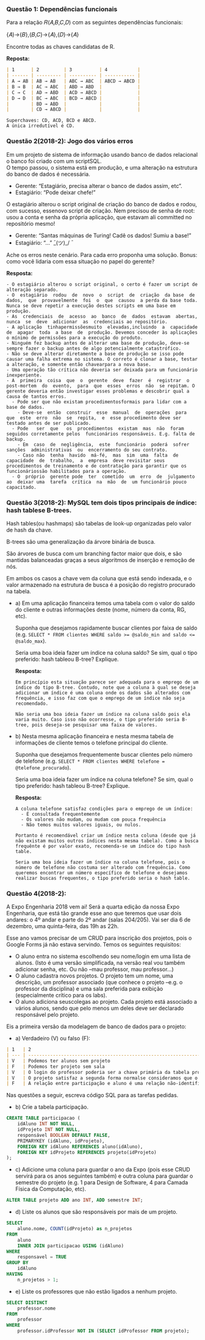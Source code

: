 ### Questão 1: Dependências funcionais
Para a relação 𝑅(𝐴,𝐵,𝐶,𝐷) com as seguintes dependências funcionais:

{𝐴}→{𝐵},{𝐵,𝐶}→{𝐴},{𝐷}→{𝐴}

Encontre todas as chaves candidatas de R.

**Reposta:**
```md
| 1      | 2         | 3          | 4           |
| ------ | --------- | ---------- | ----------- |
| A → AB | AB → AB   | ABC → ABC  | ABCD → ABCD |
| B → B  | AC → ABC  | ABD → ABD  |             |
| C → C  | AD → ABD  | ACD → ABCD |             |
| D → D  | BC → ABC  | BCD → ABCD |             |
|        | BD → ABD  |            |             |
|        | CD → ABCD |            |             |
```

```
Superchaves: CD, ACD, BCD e ABCD.
A única irredutível é CD.
```

### Questão 2(2018-2): Jogo dos vários erros

Em um projeto de sistema de informação usando banco de dados relacional o banco foi criado com um scriptSQL.  
O tempo passou, o sistema está em produção, e uma alteração na estrutura do banco de dados é necessária. 

- Gerente: “Estagiário, precisa alterar o banco de dados assim, etc”.
- Estagiário: “Pode deixar chefe!”

O  estagiário  alterou  o script original de  criação  do  banco  de  dados  e  rodou,  com  sucesso, essenovo  script  de criação. Nem precisou de senha de root: usou a conta e senha da própria aplicação, que estavam ali committed no repositório mesmo!

- Gerente: “Santas máquinas de Turing! Cadê os dados! Sumiu a base!”
- Estagiário: “...”  ̄\_(ツ)_/ ̄

Ache os erros neste cenário. Para cada erro proponha uma solução. Bonus: como você lidaria com essa situação no papel do gerente?

**Resposta:**
```
- O estagiário alterou o script original, o certo é fazer um script de alteração separado.
- O  estagiário  rodou  de  novo  o  script  de  criação  da base  de  dados,  que  provavelmente  foi  o  que  causou  a perda da base toda. Nunca se deve repetir a execução destes scripts em uma base em produção.
- As  credenciais  de  acesso  ao  banco  de  dados  estavam  abertas,  nunca  se  deve  adicionar  as  credenciais ao repositório.
- A aplicação  tinhapermissõesmuito  elevadas,incluindo  a  capacidade  de  apagar  toda  a base  de  produção. Devemos conceder às aplicações o mínimo de permissões para a execução do produto.
- Ninguém fez backup antes de alterar uma base de produção, deve-se sempre fazer o backup antes de algo potencialmente catastrófico.
- Não se deve alterar diretamente a base de produção se isso pode causar uma falha extrema no sistema. O correto é clonar a base, testar a alteração, e somente então chavearpara a nova base.
- Uma operação tão crítica não deveria ser deixada para um funcionário inexperiente.
- A  primeira  coisa  que  o  gerente  deve  fazer  é  registrar  o  post-mortem  do  evento,  para  que  esses  erros  não  se repitam. O gerente deveria então investigar esses problemas e descobrir qual a causa de tantos erros.
  - Pode ser que não existam procedimentosformais para lidar com a base de dados.
    - Deve-se  então  construir  esse  manual  de  operações  para  que  este  erro  não  se  repita,  e  esse procedimento deve ser testado antes de ser publicado.
  - Pode   ser  que   os  procedimentos  existam  mas  não  foram  seguidos corretamente pelos  funcionários responsáveis. E.g. falta de backup.
    - Em  caso  de  negligência,  este  funcionário  poderá  sofrer  sanções  administrativas  ou  encerramento do seu contrato.
    - Caso não  tenha  havido  má-fé,  mas  sim  uma  falta  de  capacidade  de  trabalho,  a  empresa  deve revisitar seus procedimentos de treinamento e de contratação para garantir que os funcionáriossão habilitados para a operação.
  - O  próprio  gerente pode  ter  cometido  um  erro  de  julgamento  ao  deixar uma  tarefa  crítica  na  mão  de  um funcionário pouco capacitado.
```

### Questão 3(2018-2): MySQL tem dois tipos principais de índice: hash tablese B-trees. 

Hash tables(ou hashmaps) são tabelas de look-up organizadas pelo valor de hash da chave. 

B-trees são uma generalização da árvore binária de busca. 

São árvores de busca com um branching factor maior que dois, e são mantidas balanceadas graças a seus algoritmos de inserção e remoção de nós.

Em ambos os casos a chave vem da coluna que está sendo indexada, e o valor armazenado na estrutura de busca é a posição do registro procurado na tabela.

- a) Em uma aplicação financeira temos uma tabela com o valor do saldo do cliente e outras informações deste (nome, número da conta, RG, etc).
  
  Suponha que desejamos rapidamente buscar clientes por faixa de saldo (e.g. ```SELECT * FROM clientes WHERE saldo >= @saldo_min and saldo <= @saldo_max```). 
  
  Seria uma boa ideia fazer um índice na coluna saldo? Se sim, qual o tipo preferido: hash tableou B-tree? Explique.

  **Resposta:** 
  ```
  Em princípio esta situação parece ser adequada para o emprego de um índice do tipo B-tree. Contudo, note que a coluna à qual se deseja adicionar um índice é uma coluna onde os dados são alterados com frequência, e isso faz com que o emprego de um índice não seja recomendado.

  Não seria uma boa ideia fazer um índice na coluna saldo pois ela varia muito. Caso isso não ocorresse, o tipo preferido seria B-tree, pois deseja-se pesquisar uma faixa de valores.
  ```

- b) Nesta mesma aplicação financeira e nesta mesma tabela de informações de cliente temos o telefone principal do cliente. 
  
  Suponha que desejamos frequentemente buscar clientes pelo número de telefone (e.g. ```SELECT * FROM clientes WHERE telefone = @telefone_procurado```).
  
  Seria uma boa ideia fazer um índice na coluna telefone? Se sim, qual o tipo preferido: hash tableou B-tree? Explique.
  
  **Resposta:** 
  ```
  A coluna telefone satisfaz condições para o emprego de um índice:
    - É consultada frequentemente
    - Os valores não mudam, ou mudam com pouca frequência
    - Não temos muitos valores iguais, ou nulos.
  
  Portanto é recomendável criar um índice nesta coluna (desde que já não existam muitos outros índices nesta mesma tabela). Como a busca frequênte é por valor exato, recomenda-se um índice do tipo hash table.

  Seria uma boa ideia fazer um índice na coluna telefone, pois o número de telefone não costuma ser alterado com frequência. Como queremos encontrar um número específico de telefone e desejamos realizar buscas frequentes, o tipo preferido seria o hash table.
  ```

### Questão 4(2018-2): 

A Expo Engenharia 2018 vem ai! Será a quarta edição da nossa Expo Engenharia, que está tão grande esse ano que teremos que usar dois andares: o 4º andar e parte do 2º andar (salas 204/205). Vai ser dia 6 de dezembro, uma quinta-feira, das 19h as 22h.

Esse ano vamos precisar de um CRUD para inscrição dos projetos, pois o Google Forms já não estava servindo. Temos os seguintes requisitos:
- O aluno entra no sistema escolhendo seu nome/login em uma lista de alunos. (Isto  é  uma  versão simplificada, na versão real vou também adicionar senha, etc. Ou não –mau professor, mau professor...)
- O  aluno  cadastra  novos  projetos.  O  projeto  tem  um  nome,  uma  descrição,  um  professor  associado  (que conhece o projeto –e.g. o professor da disciplina) e uma sala preferida para exibição (especialmente crítico para os labs).
- O  aluno  adiciona  seuscolegas  ao  projeto.  Cada  projeto  está  associado  a  vários  alunos,  sendo  que  pelo menos um deles deve ser declarado responsável pelo projeto.

Eis a primeira versão da modelagem de banco de dados para o projeto: 

- a) Verdadeiro (V) ou falso (F):
```md
| 1   | 2                                                                                 |
| --- | --------------------------------------------------------------------------------- |
| V   | Podemos ter alunos sem projeto                                                    |
| F   | Podemos ter projeto sem sala                                                      |
| V   | O login do professor poderia ser a chave primária da tabela professor             |
| V   | O projeto satisfaz a segunda forma normalse consideramos que o nome é indivisível | 
| F   | A relação entre participação e aluno é uma relação não-identificadora             | 
```

Nas questões a seguir, escreva código SQL para as tarefas pedidas.

- b) Crie a tabela participação.
```sql
CREATE TABLE participacao (
    idAluno INT NOT NULL,
    idProjeto INT NOT NULL,
    responsável BOOLEAN DEFAULT FALSE,
    PRIMARYKEY (idAluno, idProjeto),
    FOREIGN KEY idAluno REFERENCES aluno(idAluno),
    FOREIGN KEY idProjeto REFERENCES projeto(idProjeto)
);
```

- c) Adicione uma coluna para guardar o ano da Expo (pois esse CRUD servirá para os anos seguintes também) e outra coluna para guardar o semestre do projeto (e.g. 1 para Design de Software, 4 para Camada Física da Computação, etc).
```sql
ALTER TABLE projeto ADD ano INT, ADD semestre INT;
```

- d) Liste os alunos que são responsáveis por mais de um projeto.
```sql
SELECT 
    aluno.nome, COUNT(idProjeto) as n_projetos
FROM 
    aluno
    INNER JOIN participacao USING (idAluno)
WHERE
    responsavel = TRUE
GROUP BY
    idAluno
HAVING
    n_projetos > 1;
```

- e) Liste os professores que não estão ligados a nenhum projeto.
```sql
SELECT DISTINCT
    professor.nome
FROM
    professor
WHERE
    professor.idProfessor NOT IN (SELECT idProfessor FROM projeto);
```
